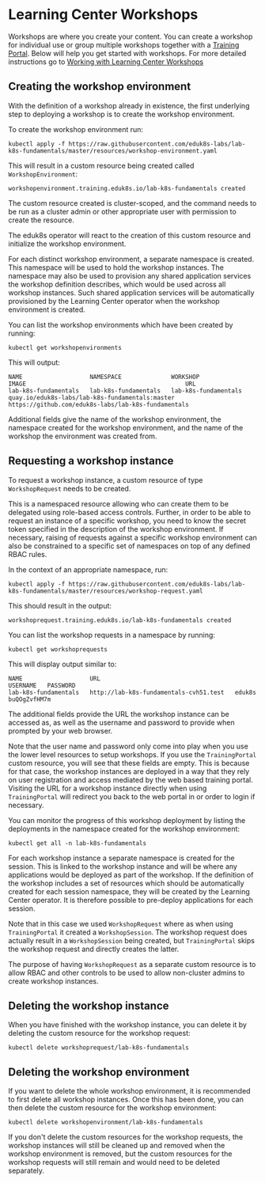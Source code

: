 # Learning Center Workshops 

Workshops are where you create your content. You can create a workshop for individual use or group multiple workshops 
together with a [Training Portal](training-portal.md). Below will help you get started with workshops. For more 
detailed instructions go to [Working with Learning Center Workshops](../workshop-content/about.md)

## Creating the workshop environment

With the definition of a workshop already in existence, the first underlying step to deploying a workshop is to 
create the workshop environment.

To create the workshop environment run:

```
kubectl apply -f https://raw.githubusercontent.com/eduk8s-labs/lab-k8s-fundamentals/master/resources/workshop-environment.yaml
```

This will result in a custom resource being created called ``WorkshopEnvironment``:

```
workshopenvironment.training.eduk8s.io/lab-k8s-fundamentals created
```

The custom resource created is cluster-scoped, and the command needs to be run as a cluster admin or other appropriate 
user with permission to create the resource.

The eduk8s operator will react to the creation of this custom resource and initialize the workshop environment.

For each distinct workshop environment, a separate namespace is created. This namespace will be used to hold the 
workshop instances. The namespace may also be used to provision any shared application services the workshop definition 
describes, which would be used across all workshop instances. Such shared application services will be automatically 
provisioned by the Learning Center operator when the workshop environment is created.

You can list the workshop environments which have been created by running:

```
kubectl get workshopenvironments
```

This will output:

```
NAME                   NAMESPACE              WORKSHOP               IMAGE                                             URL
lab-k8s-fundamentals   lab-k8s-fundamentals   lab-k8s-fundamentals   quay.io/eduk8s-labs/lab-k8s-fundamentals:master   https://github.com/eduk8s-labs/lab-k8s-fundamentals
```

Additional fields give the name of the workshop environment, the namespace created for the workshop environment, and 
the name of the workshop the environment was created from.

## Requesting a workshop instance

To request a workshop instance, a custom resource of type ``WorkshopRequest`` needs to be created.

This is a namespaced resource allowing who can create them to be delegated using role-based access controls. 
Further, in order to be able to request an instance of a specific workshop, you need to know the secret token specified 
in the description of the workshop environment. If necessary, raising of requests against a specific workshop 
environment can also be constrained to a specific set of namespaces on top of any defined RBAC rules.

In the context of an appropriate namespace, run:

```
kubectl apply -f https://raw.githubusercontent.com/eduk8s-labs/lab-k8s-fundamentals/master/resources/workshop-request.yaml
```

This should result in the output:

```
workshoprequest.training.eduk8s.io/lab-k8s-fundamentals created
```

You can list the workshop requests in a namespace by running:

```
kubectl get workshoprequests
```

This will display output similar to:

```
NAME                   URL                                      USERNAME   PASSWORD
lab-k8s-fundamentals   http://lab-k8s-fundamentals-cvh51.test   eduk8s     buQOgZvfHM7m
```

The additional fields provide the URL the workshop instance can be accessed as, as well as the username and password to
provide when prompted by your web browser.

Note that the user name and password only come into play when you use the lower level resources to setup workshops. If 
you use the ``TrainingPortal`` custom resource, you will see that these fields are empty. This is because for that case, 
the workshop instances are deployed in a way that they rely on user registration and access mediated by the web based 
training portal. Visiting the URL for a workshop instance directly when using ``TrainingPortal`` will redirect you back 
to the web portal in or order to login if necessary.

You can monitor the progress of this workshop deployment by listing the deployments in the namespace created for the
workshop environment:

```
kubectl get all -n lab-k8s-fundamentals
```

For each workshop instance a separate namespace is created for the session. This is linked to the workshop instance and 
will be where any applications would be deployed as part of the workshop. If the definition of the workshop includes a 
set of resources which should be automatically created for each session namespace, they will be created by the Learning 
Center operator. It is therefore possible to pre-deploy applications for each session.

Note that in this case we used ``WorkshopRequest`` where as when using ``TrainingPortal`` it created a ``WorkshopSession``. 
The workshop request does actually result in a ``WorkshopSession`` being created, but ``TrainingPortal`` skips the
workshop request and directly creates the latter.

The purpose of having ``WorkshopRequest`` as a separate custom resource is to allow RBAC and other controls to be used 
to allow non-cluster admins to create workshop instances.

## Deleting the workshop instance

When you have finished with the workshop instance, you can delete it by deleting the custom resource for the workshop 
request:

```
kubectl delete workshoprequest/lab-k8s-fundamentals
```

## Deleting the workshop environment

If you want to delete the whole workshop environment, it is recommended to first delete all workshop instances. Once 
this has been done, you can then delete the custom resource for the workshop environment:

```
kubectl delete workshopenvironment/lab-k8s-fundamentals
```

If you don't delete the custom resources for the workshop requests, the workshop instances will still be cleaned up and 
removed when the workshop environment is removed, but the custom resources for the workshop requests will still remain 
and would need to be deleted separately.

